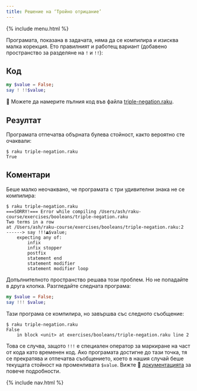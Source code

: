 ```yaml
---
title: Решение на ‘Тройно отрицание’
---
```


{% include menu.html %}

Програмата, показана в задачата, няма да се компилира и изисква малка корекция. Ето правилният и работещ вариант (добавено пространство за разделяне на `!` и `!!`):

## Код

```raku
my $value = False;
say ! !!$value;
```

🦋 Можете да намерите пълния код във файла [triple-negation.raku](https://github.com/ash/raku-course/blob/master/exercises/booleans/triple-negation.raku).

## Резултат

Програмата отпечатва обърната булева стойност, както вероятно сте очаквали:

```console
$ raku triple-negation.raku
True
```

## Коментари

Беше малко неочаквано, че програмата с три удивителни знака не се компилира:

```console
$ raku triple-negation.raku
===SORRY!=== Error while compiling /Users/ash/raku-course/exercises/booleans/triple-negation.raku
Two terms in a row
at /Users/ash/raku-course/exercises/booleans/triple-negation.raku:2
------> say !!!⏏$value;
    expecting any of:
        infix
        infix stopper
        postfix
        statement end
        statement modifier
        statement modifier loop
```

Допълнителното пространство решава този проблем. Но не попадайте в друга клопка. Разгледайте следната програма:

```raku
my $value = False;
say !!! $value;
```

Тази програма се компилира, но завършва със следното съобщение:

```console
$ raku triple-negation.raku
False
    in block <unit> at exercises/booleans/triple-negation.raku line 2
```

Това се случва, защото `!!!` е специален оператор за маркиране на част от кода като временен код. Ако програмата достигне до тази точка, тя се прекратява и отпечатва съобщението, което в нашия случай беше текущата стойност на променливата `$value`. Вижте 📖 [документацията](https://docs.raku.org/routine/!!!) за повече подробности.

{% include nav.html %}
